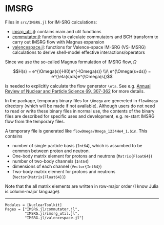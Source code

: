 # IMSRG

Files in `src/IMSRG.jl` for IM-SRG calculations:
- [imsrg_util.jl](https://github.com/SotaYoshida/NuclearToolkit.jl/tree/main/src/IMSRG.jl/imsrg_util.jl): contains main and util functions 
- [commutator.jl](https://github.com/SotaYoshida/NuclearToolkit.jl/tree/main/src/IMSRG.jl/commutator.jl): functions to calculate commutators and BCH transform to carry out IMSRG flow with Magnus expansion
- [valencespace.jl](https://github.com/SotaYoshida/NuclearToolkit.jl/tree/main/src/IMSRG.jl/valencespace.jl): functions for Valence-space IM-SRG (VS-IMSRG) calculations to derive shell-model effective interactions/operators



Since we use the so-called Magnus formulation of IMSRG flow, $\Omega$

```math
H(s) = e^{\Omega(s)}H(0)e^{-\Omega(s)} \\\\
e^{\Omega(s+ds)} = e^{\eta(s)ds}e^{\Omega(s)}
```
is needed to explicitly calculate the flow generator ``\eta``.
See e.g. [Annual Review of Nuclear and Particle Science 69, 307-362](https://doi.org/10.1146/annurev-nucl-101917-021120) for more details.

In the package, temporary binary files for ``\Omega`` are genereted in `flowOmega` directory (which will be made if not available).
Although users do not need to read or write these binary files in normal use, the contents of the binary files are described for specific uses and development, e.g. re-start IMSRG flow from the temporary files.

A temporary file is generated like `flowOmega/Omega_1234He4_1.bin`.
This contains
- number of single particle basis (`Int64`), which is assumbed to be common between proton and neutron.
- One-body matrix element for protons and neutrons (`Matrix{Float64}`)
- number of two-body channels (`Int64`)
- dimensions of each channel (`Vector{Int64}`)
- Two-body matrix element for protons and neutrons (`Vector{Matrix{Float64}}`)

Note that the all matrix elements are written in row-major order (I know Julia is column-major language).

---

```@autodocs
Modules = [NuclearToolkit]
Pages = ["IMSRG.jl/commutator.jl",
         "IMSRG.jl/imsrg_util.jl",
         "IMSRG.jl/valencespace.jl"]
``` 
